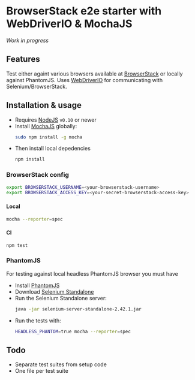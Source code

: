 BrowserStack e2e starter with WebDriverIO & MochaJS
===================================================

*Work in progress*


Features
--------
Test either againt various browsers available at [BrowserStack](http://browserstack.com) or locally against PhantomJS. Uses [WebDriverIO](http://webdriver.io/) for communicating with Selenium/BrowserStack.


Installation & usage
--------------------

- Requires [NodeJS](http://nodejs.org/) `v0.10` or newer
- Install [MochaJS](http://visionmedia.github.io/mocha) globally:
  ```sh
  sudo npm install -g mocha
  ```
- Then install local depedencies
  ```sh
  npm install
  ```

### BrowserStack config

```bash
export BROWSERSTACK_USERNAME=<your-browserstack-username>
export BROWSERSTACK_ACCESS_KEY=<your-secret-browserstack-access-key>
```

#### Local
```sh
mocha --reporter=spec
```

#### CI
```sh
npm test
```

### PhantomJS

For testing against local headless PhantomJS browser you must have

- Install [PhantomJS](http://phantomjs.org/download.html)
- Download [Selenium Standalone](http://selenium-release.storage.googleapis.com/index.html)
- Run the Selenium Standalone server:
  ```sh
  java -jar selenium-server-standalone-2.42.1.jar
  ```
- Run the tests with:
  ```sh
  HEADLESS_PHANTOM=true mocha --reporter=spec
  ```


Todo
----
- Separate test suites from setup code
- One file per test suite

